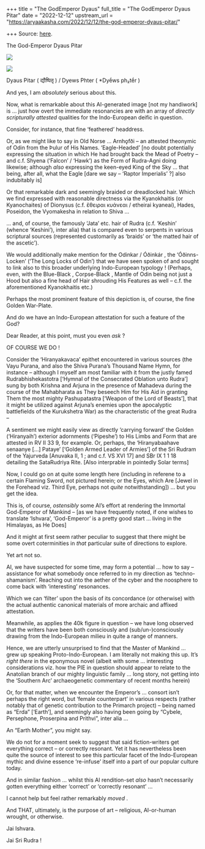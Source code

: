 +++
title = "The GodEmperor Dyaus"
full_title = "The GodEmperor Dyaus Pitar"
date = "2022-12-12"
upstream_url = "https://aryaakasha.com/2022/12/12/the-god-emperor-dyaus-pitar/"

+++
Source: [here](https://aryaakasha.com/2022/12/12/the-god-emperor-dyaus-pitar/).

The God-Emperor Dyaus Pitar

![](https://aryaakasha.files.wordpress.com/2022/12/fjmq42ux0aazipl.jpg)

![](https://aryaakasha.files.wordpress.com/2022/12/fjmq42uxoaajsaa.jpg)

Dyaus Pitar ( द्यौष्पितृ ) / Dyews Phter ( \*Dyḗws ph₂tḗr )

And yes, I am *absolutely* serious about this.

Now, what is remarkable about this AI-generated image \[not my handiwork\] is … just how overt the immediate resonancies are with an array of *directly scripturally attested* qualities for the Indo-European deific in question.

Consider, for instance, that fine ‘feathered’ headdress.

Or, as we might like to say in Old Norse … Arnhǫfði – an attested theonymic of Odin from the Þulur of His Names. ‘Eagle-Headed’ \[no doubt potentially expressing the situation in which He had brought back the Mead of Poetry – and c.f. Shyena (‘Falcon’ / ‘Hawk’) as the Form of Rudra-Agni doing likewise; although *also* expressing the keen-eyed King of the Sky … that being, after all, what the Eagle \[dare we say – ‘Raptor Imperialis’ ?\] also indubitably is\]

Or that remarkable dark and seemingly braided or dreadlocked hair. Which we find expressed with reasonable directness via the Kyanokhaitis (or Kyanochaites) of Dionysus (c.f. ἔθειραι κυάνεαι / etheirai kyaneai), Hades, Poseidon, the Vyomakesha in relation to Shiva …

… and, of course, the famously ‘Jata’ etc. hair of Rudra (c.f. ‘Keshin’ (whence ‘Keshini’), inter alia) that is compared even to serpents in various scriptural sources (represented customarily as ‘braids’ or ‘the matted hair of the ascetic’).

We would additionally make mention for the Odinkar / Óðinkár , the ‘Óðinns-Locken’ (‘The Long Locks of Odin’) that we have seen spoken of and sought to link also to this broader underlying Indo-European typology ! (Perhaps, even, with the Blue-Black , Corpse-Black , Mantle of Odin being not just a Hood but also a fine head of Hair shrouding His Features as well – c.f. the aforementioned Kyanokhaitis etc.)

Perhaps the most prominent feature of this depiction is, of course, the fine Golden War-Plate.

And do we have an Indo-European attestation for such a feature of the God?

Dear Reader, at this point, must you even *ask* ?

OF COURSE WE DO !

Consider the ‘Hiranyakavaca’ epithet encountered in various sources (the Vayu Purana, and also the Shiva Purana’s Thousand Name Hymn, for instance – although I myself am most familiar with it from the justly famed Rudrabhishekastotra \[‘Hymnal of the Consecrated Oblation unto Rudra’\] sung by both Krishna and Arjuna in the presence of Mahadeva during the course of the Mahabharata as They beseech Him for His Aid in granting Them the most mighty Pashupatastra \[‘Weapon of the Lord of Beasts’\], that it might be utilized against Arjuna’s enemies upon the apocalyptic battlefields of the Kurukshetra War) as the characteristic of the great Rudra –

A sentiment we might easily view as directly ‘carrying forward’ the Golden (‘Hiranyaih’) exterior adornments (‘Pipeshe’) to His Limbs and Form that are attested in RV II 33 9, for example. Or, perhaps, the ‘Hiranyabaahave senaanye \[…\] Pataye’ \[‘Golden Armed Leader of Armies’\] of the Sri Rudram of the Yajurveda \[Anuvaka II, 1 ; and c.f. VS XVI 17\] and SBr IX 1 1 18 detailing the SataRudriya Rite. \[Also interprable in pointedly Solar terms\]

Now, I could go on at quite some length here (including in referene to a certain Flaming Sword, not pictured herein; or the Eyes, which Are \[Jewel in the Forehead viz. Third Eye, perhaps not *quite* notwithstanding\]) … but you get the idea.

This is, of course, *ostensibly* some AI’s effort at rendering the Immortal God-Emperor of Mankind – \[as we have frequently noted, if one wishes to translate ‘Ishvara’, ‘God-Emperor’ is a pretty good start … living in the Himalayas, as He Does\]

And it might at first seem rather peculiar to suggest that there might be some overt coterminities in *that* particular suite of directions to explore.

Yet art not so.

AI, we have suspected for some time, may form a potential … how to say – assistance for what somebody once referred to in my direction as ‘techno-shamanism’. Reaching out into the aether of the cyber and the noosphere to come back with ‘interesting’ resonances.

Which we can ‘filter’ upon the basis of its concordance (or otherwise) with the actual authentic canonical materials of more archaic and affixed attestation.

Meanwhile, as applies the 40k figure in question – we have long observed that the writers have been both consciously and (sub/un-)consciously drawing from the Indo-European milieu in quite a range of manners.

Hence, we are utterly unsurprised to find that the Master of Mankind … grew up speaking Proto-Indo-European. I am literally not making this up. It’s *right there* in the eponymous novel (albeit with some … interesting considerations viz. how the PIE in question should appear to relate to the Anatolian branch of our mighty linguistic family … long story, not getting into the ‘Southern Arc’ archaeogenetic commentary of recent months herein)

Or, for that matter, when we encounter the Emperor’s … consort isn’t perhaps the right word, but ‘female counterpart’ in various respects (rather notably that of genetic contribution to the Primarch project) – being named as “Erda” \[‘Earth’\], and seemingly also having been going by “Cybele, Persephone, Proserpina and Prithvi”, inter alia …

An “Earth Mother”, you might say.

We do not for a moment seek to suggest that said fiction-writers get everything correct – or correctly resonant. Yet it has nevertheless been quite the source of interest to see this particular facet of the Indo-European mythic and divine essence ‘re-infuse’ itself into a part of our popular culture today.

And in similar fashion … whilst this AI rendition-set *also* hasn’t necessarily gotten everything either ‘correct’ or ‘correctly resonant’ …

I cannot help but feel rather remarkably *moved* .

And THAT, ultimately, is the purpose of art – religious, AI-or-human wrought, or otherwise.

Jai Ishvara.

Jai Sri Rudra !
